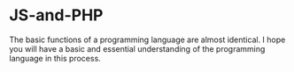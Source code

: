 # JS-and-PHP
The basic functions of a programming language are almost identical. I hope you will have a basic and essential understanding of the programming language in this process.
